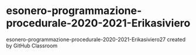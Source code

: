 # esonero-programmazione-procedurale-2020-2021-Erikasiviero
esonero-programmazione-procedurale-2020-2021-Erikasiviero27 created by GitHub Classroom
